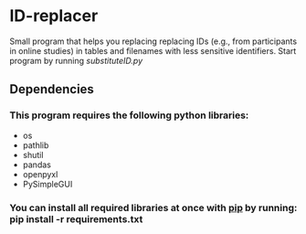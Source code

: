 # ID-replacer
Small program that helps you replacing replacing IDs (e.g., from participants in online studies) in tables and filenames with less sensitive identifiers.
Start program by running *substituteID.py*

## Dependencies
### This program requires the following python libraries:
- os
- pathlib
- shutil
- pandas
- openpyxl
- PySimpleGUI

### You can install all required libraries at once with [pip](https://pip.pypa.io/en/stable/) by running: pip install -r requirements.txt
